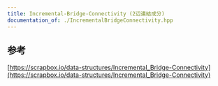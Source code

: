 ```yaml
---
title: Incremental-Bridge-Connectivity (2辺連結成分)
documentation_of: ./IncrementalBridgeConnectivity.hpp
---
```

## 参考
[https://scrapbox.io/data-structures/Incremental_Bridge-Connectivity](https://scrapbox.io/data-structures/Incremental_Bridge-Connectivity)